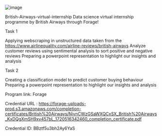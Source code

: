 ![image](https://github.com/Gnanadency/British-Airways-Virtual-Internship/assets/160882008/d2249917-6956-4e30-9896-394447a932d9)



British-Airways-virtual-internship
Data science virtual internship programme by British Airways through Forage!

Task 1

Applying webscraping in unstructured data taken from the https://www.airlinequality.com/airline-reviews/british-airways
Analyze customer reviews using sentimental analysis to sort positive and negative reviews
Preparing a powerpoint representation to highlight our insights and analysis

Task 2

Creating a classification model to predict customer buying behaviour
Preparing a powerpoint representation to highlight our insights and analysis

Program link: Forage

Credential URL : https://forage-uploads-prod.s3.amazonaws.com/completion-certificates/British%20Airways/NjynCWzGSaWXQCxSX_British%20Airways_KxDQgXmSH9xy457bL_1720516342460_completion_certificate.pdf

Credential ID: BBztf5u3bh2Ay6YaS

